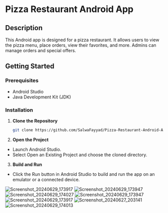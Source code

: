 # Pizza Restaurant Android App

## Description

This Android app is designed for a pizza restaurant. It allows users to view the pizza menu, place orders, view their favorites, and more. Admins can manage orders and special offers.

## Getting Started

### Prerequisites

- Android Studio
- Java Development Kit (JDK)

### Installation

1. **Clone the Repository**
   ```bash
   git clone https://github.com/SalwaFayyad/Pizza-Restaurant-Android-App.git
2. **Open the Project**
- Launch Android Studio.
- Select Open an Existing Project and choose the cloned directory.
3. **Build and Run**
- Click the Run button in Android Studio to build and run the app on an emulator or a connected device.

![Screenshot_20240629_173917](https://github.com/user-attachments/assets/4663933e-2e1b-49cd-9100-d20121949693)
![Screenshot_20240629_173947](https://github.com/user-attachments/assets/64fb251f-1980-4f4f-8e2f-4b12ce4b1234)
![Screenshot_20240629_174027](https://github.com/user-attachments/assets/2d5f4305-b8a2-4f99-a6fc-aacd46269f8e)
![Screenshot_20240629_173947](https://github.com/user-attachments/assets/735bd86e-e5eb-4a11-858b-abc1ff3acfc9)
![Screenshot_20240629_173917](https://github.com/user-attachments/assets/7e859e99-cee5-4f9b-8e98-b4f22ddb2775)
![Screenshot_20240627_203141](https://github.com/user-attachments/assets/a54fbe04-5d6e-4353-9a6a-8fc9823c792e)
![Screenshot_20240629_174013](https://github.com/user-attachments/assets/18aefbc8-c663-4d41-88b9-77e4436305ba)

